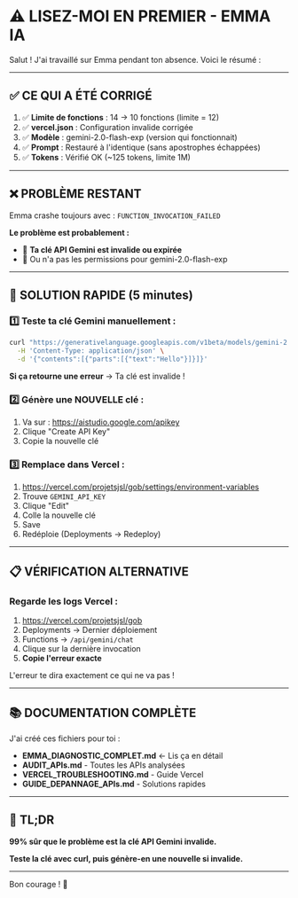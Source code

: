 # ⚠️ LISEZ-MOI EN PREMIER - EMMA IA

Salut ! J'ai travaillé sur Emma pendant ton absence. Voici le résumé :

---

## ✅ CE QUI A ÉTÉ CORRIGÉ

1. ✅ **Limite de fonctions** : 14 → 10 fonctions (limite = 12)
2. ✅ **vercel.json** : Configuration invalide corrigée
3. ✅ **Modèle** : gemini-2.0-flash-exp (version qui fonctionnait)
4. ✅ **Prompt** : Restauré à l'identique (sans apostrophes échappées)
5. ✅ **Tokens** : Vérifié OK (~125 tokens, limite 1M)

---

## ❌ PROBLÈME RESTANT

Emma crashe toujours avec : `FUNCTION_INVOCATION_FAILED`

**Le problème est probablement :**
- 🔴 **Ta clé API Gemini est invalide ou expirée**
- 🔴 Ou n'a pas les permissions pour gemini-2.0-flash-exp

---

## 🚀 SOLUTION RAPIDE (5 minutes)

### **1️⃣ Teste ta clé Gemini manuellement :**

```bash
curl "https://generativelanguage.googleapis.com/v1beta/models/gemini-2.0-flash-exp:generateContent?key=AIzaSyAOq1TDYpJmDgKfN7j_Mym4y2tUjgevNIU" \
  -H 'Content-Type: application/json' \
  -d '{"contents":[{"parts":[{"text":"Hello"}]}]}'
```

**Si ça retourne une erreur** → Ta clé est invalide !

### **2️⃣ Génère une NOUVELLE clé :**

1. Va sur : https://aistudio.google.com/apikey
2. Clique "Create API Key"
3. Copie la nouvelle clé

### **3️⃣ Remplace dans Vercel :**

1. https://vercel.com/projetsjsl/gob/settings/environment-variables
2. Trouve `GEMINI_API_KEY`
3. Clique "Edit"
4. Colle la nouvelle clé
5. Save
6. Redéploie (Deployments → Redeploy)

---

## 📋 VÉRIFICATION ALTERNATIVE

### **Regarde les logs Vercel :**

1. https://vercel.com/projetsjsl/gob
2. Deployments → Dernier déploiement
3. Functions → `/api/gemini/chat`
4. Clique sur la dernière invocation
5. **Copie l'erreur exacte**

L'erreur te dira exactement ce qui ne va pas !

---

## 📚 DOCUMENTATION COMPLÈTE

J'ai créé ces fichiers pour toi :

- **EMMA_DIAGNOSTIC_COMPLET.md** ← Lis ça en détail
- **AUDIT_APIs.md** - Toutes les APIs analysées
- **VERCEL_TROUBLESHOOTING.md** - Guide Vercel
- **GUIDE_DEPANNAGE_APIs.md** - Solutions rapides

---

## 🎯 TL;DR

**99% sûr que le problème est la clé API Gemini invalide.**

**Teste la clé avec curl, puis génère-en une nouvelle si invalide.**

---

Bon courage ! 🚀

